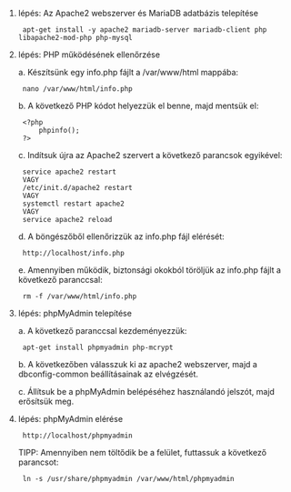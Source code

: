 1. lépés: Az Apache2 webszerver és MariaDB adatbázis telepítése
  
        apt-get install -y apache2 mariadb-server mariadb-client php libapache2-mod-php php-mysql
  
2. lépés: PHP működésének ellenőrzése
  
      a. Készítsünk egy info.php fájlt a /var/www/html mappába:
        
        nano /var/www/html/info.php
      
      b. A következő PHP kódot helyezzük el benne, majd mentsük el:
      
        <?php
            phpinfo();
        ?>
      
      c. Indítsuk újra az Apache2 szervert a következő parancsok egyikével:
      
        service apache2 restart
        VAGY
        /etc/init.d/apache2 restart
        VAGY
        systemctl restart apache2
        VAGY
        service apache2 reload
      
      d. A böngészőből ellenőrizzük az info.php fájl elérését:
        
        http://localhost/info.php
        
      e. Amennyiben működik, biztonsági okokból töröljük az info.php fájlt a következő paranccsal:
      
        rm -f /var/www/html/info.php

3. lépés: phpMyAdmin telepítése

      a. A következő paranccsal kezdeményezzük:
      
        apt-get install phpmyadmin php-mcrypt
        
      b. A következőben válasszuk ki az apache2 webszerver, majd a dbconfig-common beállításainak az elvégzését.
      
      c. Állítsuk be a phpMyAdmin belépéséhez használandó jelszót, majd erősítsük meg.

4. lépés: phpMyAdmin elérése

        http://localhost/phpmyadmin
        
      TIPP: Amennyiben nem töltődik be a felület, futtassuk a következő parancsot:
        
        ln -s /usr/share/phpmyadmin /var/www/html/phpmyadmin
        
